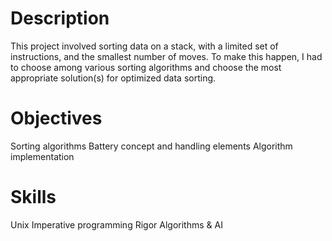 # Description

This project involved sorting data on a stack, with a limited set of instructions, and the smallest number of moves. To make this happen, I had to choose among various sorting algorithms and choose the most appropriate solution(s) for optimized data sorting.

# Objectives

Sorting algorithms
Battery concept and handling elements
Algorithm implementation

# Skills

Unix
Imperative programming
Rigor
Algorithms & AI 
